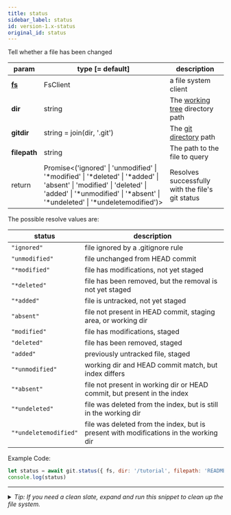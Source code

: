```yaml
---
title: status
sidebar_label: status
id: version-1.x-status
original_id: status
---
```


Tell whether a file has been changed

| param          | type [= default]                                                                                                                                                                                                                                       | description                                         |
| -------------- | ------------------------------------------------------------------------------------------------------------------------------------------------------------------------------------------------------------------------------------------------------ | --------------------------------------------------- |
| [**fs**](./fs) | FsClient                                                                                                                                                                                                                                               | a file system client                                |
| **dir**        | string                                                                                                                                                                                                                                                 | The [working tree](dir-vs-gitdir.md) directory path |
| **gitdir**     | string = join(dir, '.git')                                                                                                                                                                                                                             | The [git directory](dir-vs-gitdir.md) path          |
| **filepath**   | string                                                                                                                                                                                                                                                 | The path to the file to query                       |
| return         | Promise\<('ignored' &#124; 'unmodified' &#124; '*modified' &#124; '*deleted' &#124; '*added' &#124; 'absent' &#124; 'modified' &#124; 'deleted' &#124; 'added' &#124; '*unmodified' &#124; '*absent' &#124; '*undeleted' &#124; '*undeletemodified')\> | Resolves successfully with the file's git status    |

The possible resolve values are:

| status                | description                                                                           |
| --------------------- | ------------------------------------------------------------------------------------- |
| `"ignored"`           | file ignored by a .gitignore rule                                                     |
| `"unmodified"`        | file unchanged from HEAD commit                                                       |
| `"*modified"`         | file has modifications, not yet staged                                                |
| `"*deleted"`          | file has been removed, but the removal is not yet staged                              |
| `"*added"`            | file is untracked, not yet staged                                                     |
| `"absent"`            | file not present in HEAD commit, staging area, or working dir                         |
| `"modified"`          | file has modifications, staged                                                        |
| `"deleted"`           | file has been removed, staged                                                         |
| `"added"`             | previously untracked file, staged                                                     |
| `"*unmodified"`       | working dir and HEAD commit match, but index differs                                  |
| `"*absent"`           | file not present in working dir or HEAD commit, but present in the index              |
| `"*undeleted"`        | file was deleted from the index, but is still in the working dir                      |
| `"*undeletemodified"` | file was deleted from the index, but is present with modifications in the working dir |

Example Code:

```js live
let status = await git.status({ fs, dir: '/tutorial', filepath: 'README.md' })
console.log(status)
```


---

<details>
<summary><i>Tip: If you need a clean slate, expand and run this snippet to clean up the file system.</i></summary>

```js live
window.fs = new LightningFS('fs', { wipe: true })
window.pfs = window.fs.promises
console.log('done')
```
</details>

<script>
(function rewriteEditLink() {
  const el = document.querySelector('a.edit-page-link.button');
  if (el) {
    el.href = 'https://github.com/isomorphic-git/isomorphic-git/edit/master/src/api/status.js';
  }
})();
</script>